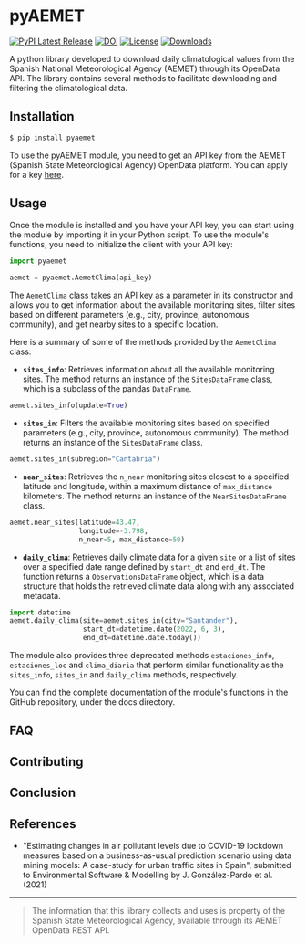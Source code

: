 # pyAEMET


[![PyPI Latest Release](https://img.shields.io/pypi/v/pyaemet.svg)](https://pypi.org/project/pyaemet/)
[![DOI](https://zenodo.org/badge/DOI/10.5281/zenodo.5655307.svg)](https://doi.org/10.5281/zenodo.5655307)
[![License](https://img.shields.io/pypi/l/pandas.svg)](https://github.com/jaimedgp/pyAEMET/blob/main/LICENSE)
[![Downloads](https://static.pepy.tech/personalized-badge/pyaemet?period=month&units=international_system&left_color=gray&right_color=orange&left_text=PyPI%20downloads%20per%20month)](https://pepy.tech/project/pyaemet)

A python library developed to download daily climatological values from the Spanish National
Meteorological Agency (AEMET) through its OpenData API. The library contains several methods
to facilitate downloading and filtering the climatological data.

## Installation
``` bash
$ pip install pyaemet
```
To use the pyAEMET module, you need to get an API key from the AEMET (Spanish State Meteorological
Agency) OpenData platform. You can apply for a key [here](https://opendata.aemet.es/centrodedescargas/altaUsuario).

## Usage

Once the module is installed and you have your API key, you can start using the module by
importing it in your Python script. To use the module's functions, you need to initialize
the client with your API key:

```python
import pyaemet

aemet = pyaemet.AemetClima(api_key)
```

The `AemetClima` class takes an API key as a parameter in its constructor and allows you to get
information about the available monitoring sites, filter sites based on different parameters
(e.g., city, province, autonomous community), and get nearby sites to a specific location.

Here is a summary of some of the methods provided by the `AemetClima` class:

* **`sites_info`**: Retrieves information about all the available monitoring sites. The method
returns an instance of the `SitesDataFrame` class, which is a subclass of the pandas `DataFrame`. 
```python
aemet.sites_info(update=True)
```

* **`sites_in`**: Filters the available monitoring sites based on specified parameters
(e.g., city, province, autonomous community). The method returns an instance of the `SitesDataFrame` class.
```python
aemet.sites_in(subregion="Cantabria")
```

* **`near_sites`**: Retrieves the ``n_near`` monitoring sites closest to a specified latitude and longitude,
within a maximum distance of `max_distance` kilometers. The method returns an instance of the
`NearSitesDataFrame` class.
```python
aemet.near_sites(latitude=43.47,  
                 longitude=-3.798, 
                 n_near=5, max_distance=50)
```

* **`daily_clima`**: Retrieves daily climate data for a given ``site`` or a list of sites over a
specified date range defined by `start_dt` and `end_dt`. The function returns a
`ObservationsDataFrame` object, which is a data structure that holds the retrieved climate data
along with any associated metadata.
```python
import datetime
aemet.daily_clima(site=aemet.sites_in(city="Santander"),
                  start_dt=datetime.date(2022, 6, 3),
                  end_dt=datetime.date.today())
```

The module also provides three deprecated methods `estaciones_info`, `estaciones_loc` and `clima_diaria`
that perform similar functionality as the `sites_info`, `sites_in` and `daily_clima` methods, respectively.

You can find the complete documentation of the module's functions in the GitHub repository,
under the docs directory.

## FAQ
## Contributing
## Conclusion
## References
* "Estimating changes in air pollutant levels due to COVID-19 lockdown measures based on a business-as-usual prediction scenario using data mining models: A case-study for urban traffic sites in Spain", submitted to Environmental Software & Modelling by J. González-Pardo et al. (2021)

---
> The information that this library collects and uses is property of the Spanish State Meteorological Agency, available through its AEMET OpenData REST API.
